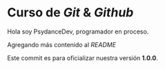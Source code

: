 # Curso de _Git_ & _Github_

Hola soy PsydanceDev, programador en proceso.

Agregando más contenido al _README_

Este commit es para oficializar nuestra versión **1.0.0**.
